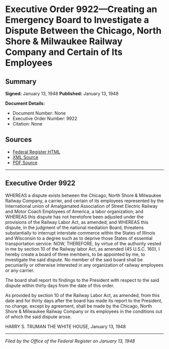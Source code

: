 # Executive Order 9922—Creating an Emergency Board to Investigate a Dispute Between the Chicago, North Shore & Milwaukee Railway Company and Certain of Its Employees

## Summary

**Signed:** January 13, 1948
**Published:** January 13, 1948

**Document Details:**
- Document Number: None
- Executive Order Number: 9922
- Citation: None

## Sources
- [Federal Register HTML](https://www.presidency.ucsb.edu/documents/executive-order-9922-creating-emergency-board-investigate-dispute-between-the-chicago)
- [XML Source](None)
- [PDF Source](None)

---

## Executive Order 9922

WHEREAS a dispute exists between the Chicago, North Shore & Milwaukee Railway Company, a carrier, and certain of its employees represented by the International union of Amalgamated Association of Street Electric Railway and Motor Coach Employees of America, a labor organization; and
WHEREAS this dispute has not heretofore been adjusted under the provisions of the Railway Labor Act, as amended; and
WHEREAS this dispute, in the judgment of the national mediation Board, threatens substantially to interrupt interstate commerce within the States of Illinois and Wisconsin to a degree such as to deprive those States of essential transportation service:
NOW, THEREFORE, by virtue of the authority vested in me by section 10 of the Railway labor Act, as amended (45 U.S.C. 160), I hereby create a board of three members, to be appointed by me, to investigate the said dispute. No member of the said board shall be pecuniarily or otherwise interested in any organization of railway employees or any carrier.

The board shall report its findings to the President with respect to the said dispute within thirty days from the date of this order.

As provided by section 10 of the Railway Labor Act, as amended, from this date and for thirty days after the board has made its report to the President, no change, except by agreement, shall be made by the Chicago, North Shore & Milwaukee Railway Company or its employees in the conditions out of which the said dispute arose.

HARRY S. TRUMAN
THE WHITE HOUSE,
January 13, 1948

---

*Filed by the Office of the Federal Register on January 13, 1948*
